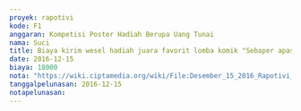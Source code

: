 ```yaml
---
proyek: rapotivi
kode: F1
anggaran: Kompetisi Poster Hadiah Berupa Uang Tunai
nama: Suci
title: Biaya kirim wesel hadiah juara favorit lomba komik "Sebaper apasih" a.n M. Atoul Muzaki
date: 2016-12-15
biaya: 18000
nota: "https://wiki.ciptamedia.org/wiki/File:Desember_15_2016_Rapotivi_F1_Biaya_kirim_wesel_a.n_M._Atoul_Muzaki.jpg"
tanggalpelunasan: 2016-12-15
notapelunasan:
---
```

